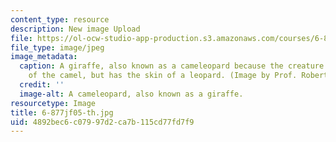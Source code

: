 ```yaml
---
content_type: resource
description: New image Upload
file: https://ol-ocw-studio-app-production.s3.amazonaws.com/courses/6-877j-computational-evolutionary-biology-fall-2005/4892bec6c07997d2ca7b115cd77fd7f9_6-877jf05-th.jpg
file_type: image/jpeg
image_metadata:
  caption: A giraffe, also known as a cameleopard because the creature has the size
    of the camel, but has the skin of a leopard. (Image by Prof. Robert Berwick.)
  credit: ''
  image-alt: A cameleopard, also known as a giraffe.
resourcetype: Image
title: 6-877jf05-th.jpg
uid: 4892bec6-c079-97d2-ca7b-115cd77fd7f9
---
```

